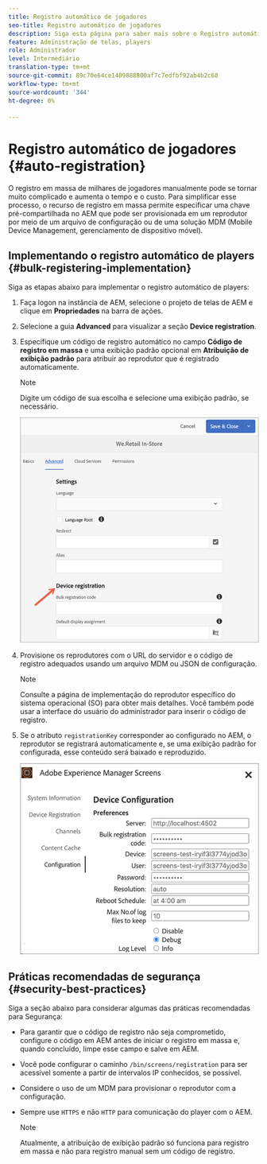 ```yaml
---
title: Registro automático de jogadores
seo-title: Registro automático de jogadores
description: Siga esta página para saber mais sobre o Registro automático de players com AMS/Telas no local.
feature: Administração de telas, players
role: Administrador
level: Intermediário
translation-type: tm+mt
source-git-commit: 89c70e64ce1409888800af7c7edfbf92ab4b2c68
workflow-type: tm+mt
source-wordcount: '344'
ht-degree: 0%

---
```



# Registro automático de jogadores {#auto-registration}

O registro em massa de milhares de jogadores manualmente pode se tornar muito complicado e aumenta o tempo e o custo. Para simplificar esse processo, o recurso de registro em massa permite especificar uma chave pré-compartilhada no AEM que pode ser provisionada em um reprodutor por meio de um arquivo de configuração ou de uma solução MDM (Mobile Device Management, gerenciamento de dispositivo móvel).

## Implementando o registro automático de players {#bulk-registering-implementation}

Siga as etapas abaixo para implementar o registro automático de players:

1. Faça logon na instância de AEM, selecione o projeto de telas de AEM e clique em **Propriedades** na barra de ações.
1. Selecione a guia **Advanced** para visualizar a seção **Device registration**.

1. Especifique um código de registro automático no campo **Código de registro em massa** e uma exibição padrão opcional em **Atribuição de exibição padrão** para atribuir ao reprodutor que é registrado automaticamente.
   >[!NOTE]
   >Digite um código de sua escolha e selecione uma exibição padrão, se necessário.

   ![imagem](/help/user-guide/assets/auto-registration/auto-register1.png)
1. Provisione os reprodutores com o URL do servidor e o código de registro adequados usando um arquivo MDM ou JSON de configuração.

   >[!NOTE]
   >Consulte a página de implementação do reprodutor específico do sistema operacional (SO) para obter mais detalhes. Você também pode usar a interface do usuário do administrador para inserir o código de registro.

1. Se o atributo `registrationKey` corresponder ao configurado no AEM, o reprodutor se registrará automaticamente e, se uma exibição padrão for configurada, esse conteúdo será baixado e reproduzido.

   ![imagem](/help/user-guide/assets/auto-registration/auto-register2.png)

## Práticas recomendadas de segurança {#security-best-practices}

Siga a seção abaixo para considerar algumas das práticas recomendadas para Segurança:

* Para garantir que o código de registro não seja comprometido, configure o código em AEM antes de iniciar o registro em massa e, quando concluído, limpe esse campo e salve em AEM.

* Você pode configurar o caminho `/bin/screens/registration` para ser acessível somente a partir de intervalos IP conhecidos, se possível.

* Considere o uso de um MDM para provisionar o reprodutor com a configuração.

* Sempre use `HTTPS` e não `HTTP` para comunicação do player com o AEM.

   >[!NOTE]
   >Atualmente, a atribuição de exibição padrão só funciona para registro em massa e não para registro manual sem um código de registro.